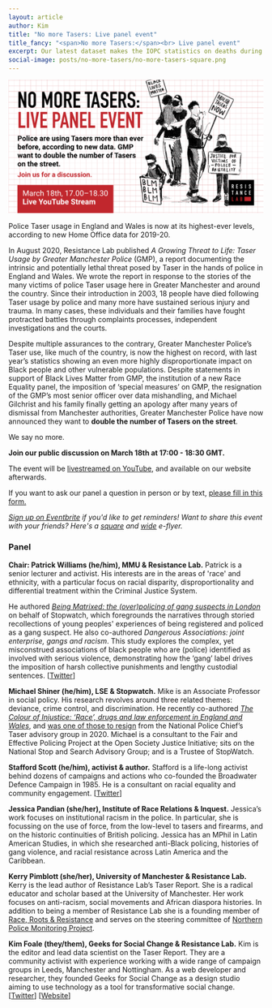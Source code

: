 ```yaml
---
layout: article
author: Kim
title: "No more Tasers: Live panel event"
title_fancy: "<span>No more Tasers:</span><br> Live panel event"
excerpt: Our latest dataset makes the IOPC statistics on deaths during or following police contact available in an open format.
social-image: posts/no-more-tasers/no-more-tasers-square.png
---
```


<img src="/assets/images/posts/no-more-tasers/no-more-tasers-wide.png" class="image" alt="An e-flyer for the No More Tasers event. The text says: 'NO MORE TASERS: Live Panel Event. Police are using Tasers more than ever before, according to new data. GMP want to double the number of Tasers on the street. Join us for a discussion. March 18th, 17:00 - 18:30, Live YouTube Stream.'. It is accompanied with a black and white illustration of 4 #BLM protestors.">

Police Taser usage in England and Wales is now at its highest-ever levels, according to new Home Office data for 2019-20.

In August 2020, Resistance Lab published _A Growing Threat to Life: Taser Usage by Greater Manchester Police_ (GMP), a report documenting the intrinsic and potentially lethal threat posed by Taser in the hands of police in England and Wales. We wrote the report in response to the stories of the many victims of police Taser usage here in Greater Manchester and around the country. Since their introduction in 2003, 18 people have died following Taser usage by police and many more have sustained serious injury and trauma. In many cases, these individuals and their families have fought protracted battles through complaints processes, independent investigations and the courts.

Despite multiple assurances to the contrary, Greater Manchester Police’s Taser use, like much of the country, is now the highest on record, with last year’s statistics showing an even more highly disproportionate impact on Black people and other vulnerable populations. Despite statements in support of Black Lives Matter from GMP, the institution of a new Race Equality panel, the imposition of ‘special measures’ on GMP, the resignation of the GMP’s most senior officer over data mishandling, and Michael Gilchrist and his family finally getting an apology after many years of dismissal from Manchester authorities, Greater Manchester Police have now announced they want to **double the number of Tasers on the street**.

We say no more.

**Join our public discussion on March 18th at 17:00 - 18:30 GMT.**

The event will be [livestreamed on YouTube](https://www.youtube.com/channel/UCvzXnxZlpDzJNSnJj8ej_mw), and available on our website afterwards.

If you want to ask our panel a question in person or by text, [please fill in this form.](https://forms.gle/B6H7FCpAJBNocjGh8)

_[Sign up on Eventbrite](https://www.eventbrite.co.uk/e/no-more-tasers-live-panel-discussion-tickets-142893601609) if you'd like to get reminders! Want to share this event with your friends? Here's a [square](/assets/images/posts/no-more-tasers/no-more-tasers-square.png) and [wide](/assets/images/posts/no-more-tasers/no-more-tasers-wide.png) e-flyer._

### Panel

**Chair: Patrick Williams (he/him), MMU & Resistance Lab.** Patrick is a senior lecturer and activist. His interests are in the areas of 'race' and ethnicity, with a particular focus on racial disparity, disproportionality and differential treatment within the Criminal Justice System.

He authored _[Being Matrixed: the (over)policing of gang suspects in London](http://www.stop-watch.org/uploads/documents/Being_Matrixed.pdf)_ on behalf of Stopwatch, which foregrounds the narratives through storied recollections of young peoples' experiences of being registered and policed as a gang suspect. He also co-authored _Dangerous Associations: joint enterprise, gangs and racism_. This study explores the complex, yet misconstrued associations of black people who are (police) identified as involved with serious violence, demonstrating how the ‘gang’ label drives the imposition of harsh collective punishments and lengthy custodial sentences. [[Twitter](https://twitter.com/PatrickWillia17)]

**Michael Shiner (he/him), LSE & Stopwatch.** Mike is an Associate Professor in social policy. His research revolves around three related themes: deviance, crime control, and discrimination. He recently co-authored _[The Colour of Injustice: ‘Race’, drugs and law enforcement in England and Wales](https://www.release.org.uk/sites/default/files/pdf/publications/The%20Colour%20of%20Injustice.pdf)_, and [was one of those to resign](https://www.theguardian.com/uk-news/2020/apr/17/rights-groups-quit-uk-police-body-stun-gun-use-bame-people?CMP=Share_iOSApp_Other) from the National Police Chief’s Taser advisory group in 2020. Michael is a consultant to the Fair and Effective Policing Project at the Open Society Justice Initiative; sits on the National Stop and Search Advisory Group; and is a Trustee of StopWatch.

**Stafford Scott (he/him), activist & author.** Stafford is a life-long activist behind dozens of campaigns and actions who co-founded the Broadwater Defence Campaign in 1985. He is a consultant on racial equality and community engagement. [[Twitter](https://twitter.com/StaffordScott_)]

**Jessica Pandian (she/her), Institute of Race Relations & Inquest.** Jessica’s work focuses on institutional racism in the police. In particular, she is focussing on the use of force, from the low-level to tasers and firearms, and on the historic continuities of British policing. Jessica has an MPhil in Latin American Studies, in which she researched anti-Black policing, histories of gang violence, and racial resistance across Latin America and the Caribbean.

**Kerry Pimblott (she/her), University of Manchester & Resistance Lab.** Kerry is the lead author of Resistance Lab’s Taser Report. She is a radical educator and scholar based at the University of Manchester. Her work focuses on anti-racism, social movements and African diaspora histories. In addition to being a member of Resistance Lab she is a founding member of [Race, Roots & Resistance](https://www.racerootsresist.com/) and serves on the steering committee of [Northern Police Monitoring Project](http://npolicemonitor.co.uk/).

**Kim Foale (they/them), Geeks for Social Change & Resistance Lab.** Kim is the editor and lead data scientist on the Taser Report. They are a community activist with experience working with a wide range of campaign groups in Leeds, Manchester and Nottingham. As a web developer and researcher, they founded Geeks for Social Change as a design studio aiming to use technology as a tool for transformative social change. [[Twitter](https://twitter.com/gfscstudio)] [[Website](https://gfsc.studio/)]

